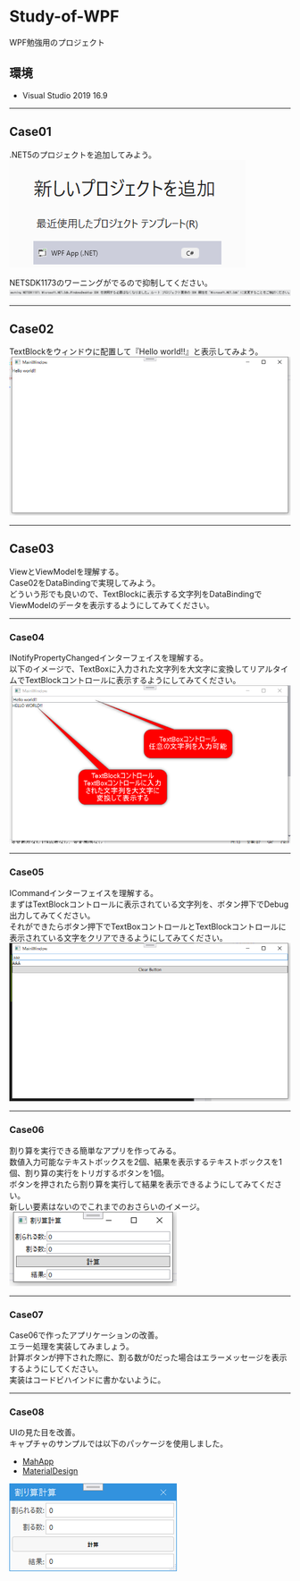 # Study-of-WPF
WPF勉強用のプロジェクト

## 環境
- Visual Studio 2019 16.9

---
## Case01
.NET5のプロジェクトを追加してみよう。  
![](./res/README/2020-11-14-10-20-59.png)  

NETSDK1173のワーニングがでるので抑制してください。  
![](./res/README/2020-11-14-10-24-12.png)

---
## Case02
TextBlockをウィンドウに配置して『Hello world!!』と表示してみよう。  
![](./res/README/2020-11-14-10-27-20.png)

---
## Case03
ViewとViewModelを理解する。  
Case02をDataBindingで実現してみよう。  
どういう形でも良いので、TextBlockに表示する文字列をDataBindingでViewModelのデータを表示するようにしてみてください。   

---
### Case04
INotifyPropertyChangedインターフェイスを理解する。  
以下のイメージで、TextBoxに入力された文字列を大文字に変換してリアルタイムでTextBlockコントロールに表示するようにしてみてください。
![](./res/README/2020-11-14-11-28-53.png)

---
### Case05
ICommandインターフェイスを理解する。  
まずはTextBlockコントロールに表示されている文字列を、ボタン押下でDebug出力してみてください。  
それができたらボタン押下でTextBoxコントロールとTextBlockコントロールに表示されている文字をクリアできるようにしてみてください。  
![](./res/README/2020-11-16-17-30-56.png)

---
### Case06
割り算を実行できる簡単なアプリを作ってみる。  
数値入力可能なテキストボックスを2個、結果を表示するテキストボックスを1個、割り算の実行をトリガするボタンを1個。  
ボタンを押されたら割り算を実行して結果を表示できるようにしてみてください。  
新しい要素はないのでこれまでのおさらいのイメージ。  
![](./res/README/2020-12-05-10-20-40.png)

---
### Case07
Case06で作ったアプリケーションの改善。  
エラー処理を実装してみましょう。  
計算ボタンが押下された際に、割る数が0だった場合はエラーメッセージを表示するようにしてください。  
実装はコードビハインドに書かないように。  

---
### Case08
UIの見た目を改善。  
キャプチャのサンプルでは以下のパッケージを使用しました。  
* [MahApp](https://mahapps.com/)
* [MaterialDesign](https://github.com/MaterialDesignInXAML/MaterialDesignInXamlToolkit)

![](./res/README/2020-12-05-15-51-34.png)
